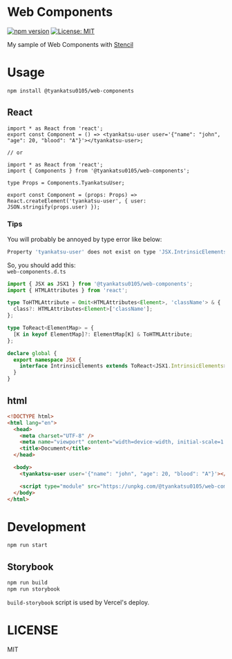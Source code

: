 # Web Components

[![npm version](https://badge.fury.io/js/%40tyankatsu0105%2Fweb-components.svg)](https://badge.fury.io/js/%40tyankatsu0105%2Fweb-components)
[![License: MIT](https://img.shields.io/badge/License-MIT-yellow.svg)](https://opensource.org/licenses/MIT)

My sample of Web Components with [Stencil](https://stenciljs.com/)

# Usage

```bash
npm install @tyankatsu0105/web-components
```

## React

```tsx
import * as React from 'react';
export const Component = () => <tyankatsu-user user='{"name": "john", "age": 20, "blood": "A"}'></tyankatsu-user>;

// or

import * as React from 'react';
import { Components } from '@tyankatsu0105/web-components';

type Props = Components.TyankatsuUser;

export const Component = (props: Props) => React.createElement('tyankatsu-user', { user: JSON.stringify(props.user) });
```

### Tips

You will probably be annoyed by type error like below:

```bash
Property 'tyankatsu-user' does not exist on type 'JSX.IntrinsicElements'
```

So, you should add this:  
`web-components.d.ts`

```ts
import { JSX as JSX1 } from '@tyankatsu0105/web-components';
import { HTMLAttributes } from 'react';

type ToHTMLAttribute = Omit<HTMLAttributes<Element>, 'className'> & {
  class?: HTMLAttributes<Element>['className'];
};

type ToReact<ElementMap> = {
  [K in keyof ElementMap]?: ElementMap[K] & ToHTMLAttribute;
};

declare global {
  export namespace JSX {
    interface IntrinsicElements extends ToReact<JSX1.IntrinsicElements> {}
  }
}
```

## html

```html
<!DOCTYPE html>
<html lang="en">
  <head>
    <meta charset="UTF-8" />
    <meta name="viewport" content="width=device-width, initial-scale=1.0" />
    <title>Document</title>
  </head>

  <body>
    <tyankatsu-user user='{"name": "john", "age": 20, "blood": "A"}'></tyankatsu-user>

    <script type="module" src="https://unpkg.com/@tyankatsu0105/web-components"></script>
  </body>
</html>
```

# Development

```bash
npm run start
```

## Storybook

```bash
npm run build
npm run storybook
```

`build-storybook` script is used by Vercel's deploy.

# LICENSE

MIT

